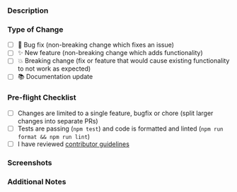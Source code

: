 ### Description

<!-- Describe your changes in detail. What problem does this PR solve? -->

### Type of Change

<!-- Put an 'x' in all boxes that apply -->

-   [ ] 🐛 Bug fix (non-breaking change which fixes an issue)
-   [ ] ✨ New feature (non-breaking change which adds functionality)
-   [ ] 💥 Breaking change (fix or feature that would cause existing functionality to not work as expected)
-   [ ] 📚 Documentation update

### Pre-flight Checklist

<!-- Put an 'x' in all boxes that apply -->

-   [ ] Changes are limited to a single feature, bugfix or chore (split larger changes into separate PRs)
-   [ ] Tests are passing (`npm test`) and code is formatted and linted (`npm run format && npm run lint`)
-   [ ] I have reviewed [contributor guidelines](https://github.com/chatterzhao/cool-cline/blob/main/CONTRIBUTING.md)

### Screenshots

<!-- For UI changes, add screenshots here -->

### Additional Notes

<!-- Add any additional notes for reviewers -->
